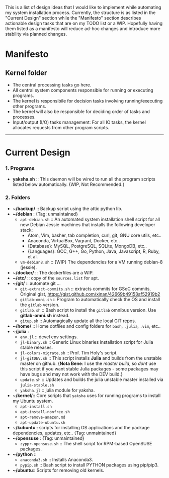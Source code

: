 This is a list of design ideas that I would like to implement while automating my system installation process. Currently, the structure is as listed in the "Current Design" section while the "Manifesto" section describes actionable design tasks that are on my TODO list or a WIP. Hopefully having them listed as a manifesto will reduce ad-hoc changes and introduce more stability via planned changes.


# Manifesto

## Kernel folder 
* The central processing tasks go here. 
* All central system components responsible for running or executing programs. 
* The kernel is responsibile for decision tasks involving running/executing other programs.
* The kernel will also be responsible for deciding order of tasks and processes.
* Input/output (I/O) tasks management: For all IO tasks, the kernel allocates requests from other program scripts.

----

# Current Design

### 1. Programs

+ __yaksha.sh__ :: This daemon will be wired to run all the program scripts listed below automatically. {WIP, Not Recommended.}

### 2. Folders
+ __~/backup/__ :: Backup script using the attic python lib.
+ __~/debian__ : {Tag: unmaintained}
    + `apt-debian.sh` :: An automated system installation shell script for all new Debian Jessie machines that installs the following developer stack: 
        * Atom, Vim, basher, tab completion, curl, git, GNU core utils, etc..
        * Anaconda, VirtualBox, Vagrant, Docker, etc..
        * {Database}: MySQL, PostgreSQL, SQLite, MongoDB, etc..
        * {Languages}: GCC, G++, Go, Python, Java, Javascript, R, Ruby, et al.
    + `vm-debian8.sh` :: {WIP} The dependencies for a VM running debian-8 (jessie).
+ __~/docker/__ :: The dockerfiles are a WIP.
+ __~/etc/__ :: copy of the `sources.list` for apt.
+ __~/git/__ :: automate git ...
    + `git-extract-commits.sh` :: extracts commits for GSoC commits, Original gist, https://gist.github.com/xinan/42669b49153af52919b2
    + `gitlab-omni.sh` :: Program to automatically check the OS and install the `gitlab` version.
    + `gitlab.sh` :: Bash script to install the `gitlab` omnibus version. Use __gitlab-omni.sh__ instead.
    + `gitup.sh` :: Automagically update all the local GIT repos.
+ __~/home/__ :: Home dotfiles and config folders for `bash`, `.julia`, `.vim`, etc..
+ __~/julia__ :
    + `env.jl` :: devel env settings. 
    + `jl-binary.sh` :: Generic Linux binaries installation script for Julia stable releases.
    + `jl-colors-migrate.sh` :: Prof. Tim Holy's script.
    + `jl-gitDEV.sh` :: This script installs __Julia__ and builds from the unstable master on github. {__Nota Bene__: I use the _master build_, so _dont_ use this script if you want stable Julia packages - some packages may have bugs and may not work with the DEV build.}
    + `update.sh` :: Updates and builds the julia unstable master installed via `julia-stable.sh`
    + `yaksha.jl` :: julia module for yaksha.
+ __~/kernel/__:: Core scripts that `yaksha` uses for running programs to install my Ubuntu system. 
    + `apt-install.sh`
    + `apt-install-nonfree.sh`
    + `apt-remove-amazon.md`
    + `apt-update-ubuntu.sh` 
+ __~/kubuntu__:: scripts for installing OS applications and the package dependencies, updates, etc.. {Tag: unmaintained}
+ __~/opensuse__ : {Tag: unmaintained}
    + `zyppr-opensuse.sh` :: The shell script for RPM-based OpenSUSE packages.
+ __~/python__ :: 
    + `anaconda3.sh` :: Installs Anaconda3.
    + `pypip.sh` :: Bash script to install PYTHON packages using pip/pip3.
+ __~/ubuntu__:: Scripts for removing old kernels. 

 


